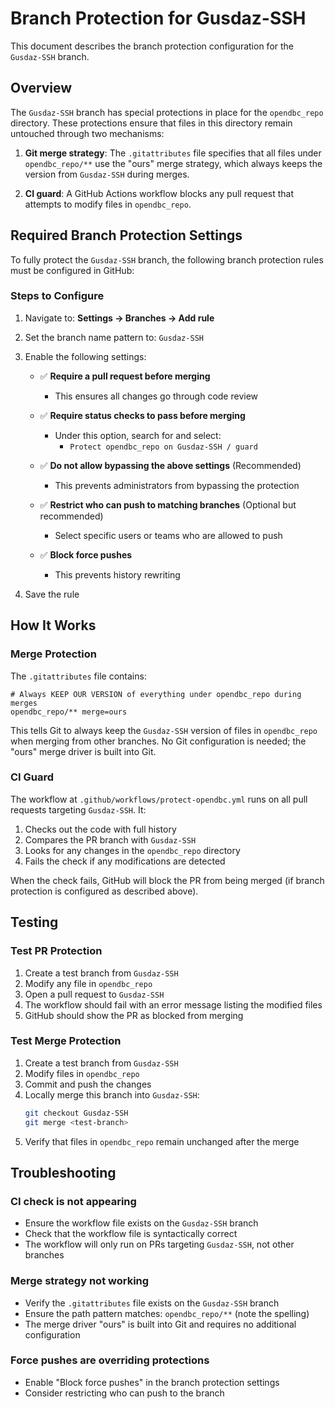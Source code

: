# Branch Protection for Gusdaz-SSH

This document describes the branch protection configuration for the `Gusdaz-SSH` branch.

## Overview

The `Gusdaz-SSH` branch has special protections in place for the `opendbc_repo` directory. These protections ensure that files in this directory remain untouched through two mechanisms:

1. **Git merge strategy**: The `.gitattributes` file specifies that all files under `opendbc_repo/**` use the "ours" merge strategy, which always keeps the version from `Gusdaz-SSH` during merges.

2. **CI guard**: A GitHub Actions workflow blocks any pull request that attempts to modify files in `opendbc_repo`.

## Required Branch Protection Settings

To fully protect the `Gusdaz-SSH` branch, the following branch protection rules must be configured in GitHub:

### Steps to Configure

1. Navigate to: **Settings → Branches → Add rule**

2. Set the branch name pattern to: `Gusdaz-SSH`

3. Enable the following settings:

   - ✅ **Require a pull request before merging**
     - This ensures all changes go through code review

   - ✅ **Require status checks to pass before merging**
     - Under this option, search for and select:
       - `Protect opendbc_repo on Gusdaz-SSH / guard`

   - ✅ **Do not allow bypassing the above settings** (Recommended)
     - This prevents administrators from bypassing the protection

   - ✅ **Restrict who can push to matching branches** (Optional but recommended)
     - Select specific users or teams who are allowed to push

   - ✅ **Block force pushes**
     - This prevents history rewriting

4. Save the rule

## How It Works

### Merge Protection

The `.gitattributes` file contains:

```
# Always KEEP OUR VERSION of everything under opendbc_repo during merges
opendbc_repo/** merge=ours
```

This tells Git to always keep the `Gusdaz-SSH` version of files in `opendbc_repo` when merging from other branches. No Git configuration is needed; the "ours" merge driver is built into Git.

### CI Guard

The workflow at `.github/workflows/protect-opendbc.yml` runs on all pull requests targeting `Gusdaz-SSH`. It:

1. Checks out the code with full history
2. Compares the PR branch with `Gusdaz-SSH`
3. Looks for any changes in the `opendbc_repo` directory
4. Fails the check if any modifications are detected

When the check fails, GitHub will block the PR from being merged (if branch protection is configured as described above).

## Testing

### Test PR Protection

1. Create a test branch from `Gusdaz-SSH`
2. Modify any file in `opendbc_repo`
3. Open a pull request to `Gusdaz-SSH`
4. The workflow should fail with an error message listing the modified files
5. GitHub should show the PR as blocked from merging

### Test Merge Protection

1. Create a test branch from `Gusdaz-SSH`
2. Modify files in `opendbc_repo`
3. Commit and push the changes
4. Locally merge this branch into `Gusdaz-SSH`:
   ```bash
   git checkout Gusdaz-SSH
   git merge <test-branch>
   ```
5. Verify that files in `opendbc_repo` remain unchanged after the merge

## Troubleshooting

### CI check is not appearing

- Ensure the workflow file exists on the `Gusdaz-SSH` branch
- Check that the workflow file is syntactically correct
- The workflow will only run on PRs targeting `Gusdaz-SSH`, not other branches

### Merge strategy not working

- Verify the `.gitattributes` file exists on the `Gusdaz-SSH` branch
- Ensure the path pattern matches: `opendbc_repo/**` (note the spelling)
- The merge driver "ours" is built into Git and requires no additional configuration

### Force pushes are overriding protections

- Enable "Block force pushes" in the branch protection settings
- Consider restricting who can push to the branch
